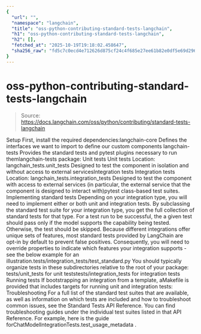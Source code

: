 ```yaml
---
{
  "url": "",
  "namespace": "langchain",
  "title": "oss-python-contributing-standard-tests-langchain",
  "h1": "oss-python-contributing-standard-tests-langchain",
  "h2": [],
  "fetched_at": "2025-10-19T19:18:02.458647",
  "sha256_raw": "fd5c7c0ecd4e712626d875cf24c4f685e27ee61b82e0df5e69d29638061aed78"
}
---
```


# oss-python-contributing-standard-tests-langchain

> Source: https://docs.langchain.com/oss/python/contributing/standard-tests-langchain

Setup
First, install the required dependencies:langchain-core
Defines the interfaces we want to import to define our custom components
langchain-tests
Provides the standard tests and
pytest
plugins necessary to run themlangchain-tests
package:
Unit tests
Unit tests
Location:
langchain_tests.unit_tests
Designed to test the component in isolation and without access to external servicesIntegration tests
Integration tests
Location:
langchain_tests.integration_tests
Designed to test the component with access to external services (in particular, the external service that the component is designed to interact with)pytest
class-based test suites.
Implementing standard tests
Depending on your integration type, you will need to implement either or both unit and integration tests. By subclassing the standard test suite for your integration type, you get the full collection of standard tests for that type. For a test run to be successful, the a given test should pass only if the model supports the capability being tested. Otherwise, the test should be skipped. Because different integrations offer unique sets of features, most standard tests provided by LangChain are opt-in by default to prevent false positives. Consequently, you will need to override properties to indicate which features your integration supports - see the below example for an illustration.tests/integration_tests/test_standard.py
You should typically organize tests in these subdirectories relative to the root of your package:
tests/unit_tests
for unit teststests/integration_tests
for integration tests
Running tests
If bootstrapping an integration from a template, aMakefile
is provided that includes targets for running unit and integration tests:
Troubleshooting
For a full list of the standard test suites that are available, as well as information on which tests are included and how to troubleshoot common issues, see the Standard Tests API Reference. You can find troubleshooting guides under the individual test suites listed in that API Reference. For example, here is the guide forChatModelIntegrationTests.test_usage_metadata
.